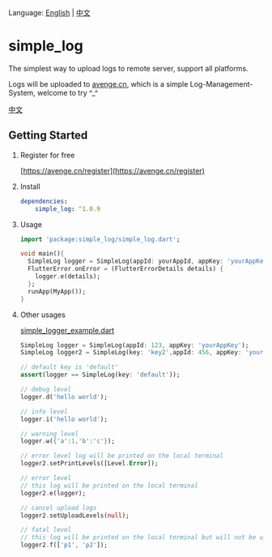 Language: [English](README.md) | [中文](README_zh-CN.md)

# simple_log
The simplest way to upload logs to remote server, support all platforms.

Logs will be uploaded to [avenge.cn](https://avenge.cn), which is a simple Log-Management-System, welcome to try ^_^

[中文](README_zh-CN.md)

## Getting Started

1. Register for free

   [https://avenge.cn/register](https://avenge.cn/register)
2. Install
   ```yaml
   dependencies:
       simple_log: ^1.0.9
   ```
3. Usage
   ```dart
   import 'package:simple_log/simple_log.dart';

   void main(){
     SimpleLog logger = SimpleLog(appId: yourAppId, appKey: 'yourAppKey');
     FlutterError.onError = (FlutterErrorDetails details) {
       logger.e(details);
     };
     runApp(MyApp());
   }
    ```
4. Other usages

   [simple_logger_example.dart](example/simple_logger_example.dart)
    ```dart
   SimpleLog logger = SimpleLog(appId: 123, appKey: 'yourAppKey');
   SimpleLog logger2 = SimpleLog(key: 'key2',appId: 456, appKey: 'yourAppKey2');
   
   // default key is 'default'
   assert(logger == SimpleLog(key: 'default'));
   
   // debug level
   logger.d('hello world');
   
   // info level
   logger.i('hello world');
   
   // warning level
   logger.w({'a':1,'b':'c'}); 
   
   // error level log will be printed on the local terminal
   logger2.setPrintLevels([Level.Error]);
   
   // error level
   // this log will be printed on the local terminal
   logger2.e(logger); 
   
   // cancel upload logs
   logger2.setUploadLevels(null);
   
   // fatal level
   // this log will be printed on the local terminal but will not be uploaded
   logger2.f(['p1', 'p2']); 
    ```
